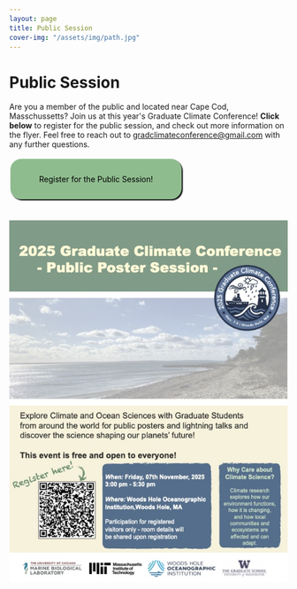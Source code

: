 ```yaml
---
layout: page
title: Public Session 
cover-img: "/assets/img/path.jpg"
---
```


# Public Session

Are you a member of the public and located near Cape Cod, Masschussetts? Join us at this year's Graduate Climate Conference! __Click below__ to register for the public session, and check out more information on the flyer. Feel free to reach out to [gradclimateconference@gmail.com](mailto:gradclimateconference@gmail.com) with any further questions. 

<style>
.button {
  border: none;
  color: black;
  padding: 1.5rem 3rem;
  text-align: center;
  text-decoration: none;
  display: inline-block;
  margin: 4px 2px;
  transition-duration: 0.3s;
  cursor: pointer;
  background-color: #8FBC8F; 
  border: 4px solid #8FBC8F;
  border-radius: 20px;
  box-shadow: 2px 2px 2px black;
}

.button:hover {
  background-color:lightgray;
  color: #0085A1;
  box-shadow: 2px 2px 2px black;
  text-decoration: underline;
}
</style>
<div class="text-center">
  <a target="_blank" href="https://docs.google.com/forms/d/e/1FAIpQLSdvyIUYwE3fk5hPQVVDuebDebmVAjGMI1fc8hbaW93qJe4yZw/viewform">
    <div class="button">Register for the Public Session!</div>
  </a>
</div>

<br> 
<br> 

<div align="center">
<img src="/assets/img/GCC_Public_Poster.jpg" alt="Public session flyer">
</div>

